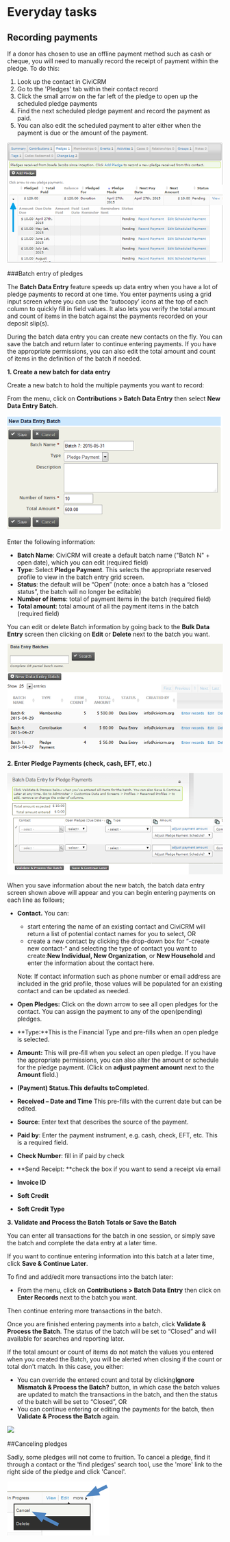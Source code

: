Everyday tasks
==============

Recording payments
-------------------

If a donor has chosen to use an offline payment method such as cash or
cheque, you will need to manually record the receipt of payment within
the pledge. To do this:

1.  Look up the contact in CiviCRM
2.  Go to the 'Pledges' tab within their contact record 
3.  Click the small arrow on the far left of the pledge to open up the
    scheduled pledge payments
4.  Find the next scheduled pledge payment and record the payment as
    paid.
5.  You can also edit the scheduled payment to alter either when the
    payment is due or the amount of the payment.

![](../img/Pledge%20including%20editing.PNG)

###Batch entry of pledges

The **Batch Data Entry** feature speeds up data entry when you have a
lot of pledge payments to record at one time. You enter payments using a
grid input screen where you can use the ‘autocopy’ icons at the top of
each column to quickly fill in field values. It also lets you verify the
total amount and count of items in the batch against the payments
recorded on your deposit slip(s).

During the batch data entry you can create new contacts on the fly. You
can save the batch and return later to continue entering payments. If
you have the appropriate permissions, you can also edit the total amount
and count of items in the definition of the batch if needed. 

**1. Create a new batch for data entry**

Create a new batch to hold the multiple payments you want to record:

From the menu, click on **Contributions > Batch Data Entry** then
select **New Data Entry Batch**.

![](../img/new%20pledge%20batch_1.PNG) 


Enter the following information:

-   **Batch Name**: CiviCRM will create a default batch name ("Batch N" + open date), which you can edit (required field)
-   **Type**: Select **Pledge Payment**. This selects the appropriate
    reserved profile to view in the batch entry grid screen. 
-   **Status**: the default will be “Open” (note: once a batch has a
    “closed status”, the batch will no longer be editable)
-   **Number of items**: total of payment items in the batch (required
    field)
-   **Total amount**: total amount of all the payment items in the batch
    (required field) 

You can edit or delete Batch information by going back to the **Bulk
Data Entry** screen then clicking on **Edit** or **Delete** next to the
batch you want.

![](../img/pledge%20batch%20edit.PNG) 


**2. Enter Pledge Payments (check, cash, EFT, etc.)**

![](../img/Pledge%20payments%20batch%20entry%20cropped.PNG)

When you save information about the new batch, the batch data entry screen shown
above will appear and you can begin entering payments on each line as
follows;

-   **Contact.** You can:

    - start entering the name of an existing contact and CiviCRM will
    return a list of potential contact names for you to select, OR 
    -   create a new contact by clicking the drop-down box for “-create new
    contact-“ and selecting the type of contact you want to create:**New
    Individual, New Organization**, or **New Household** and enter the
    information about the contact here. 

    Note:  If contact information such as phone number or email address
    are included in the grid profile, those values will be populated for
    an existing contact and can be updated as needed. 

-   **Open Pledges:** Click on the down arrow to see all open pledges
    for the contact. You can assign the payment to any of the
    open(pending) pledges. 

-   **Type:**This is the Financial Type and pre-fills when an open
    pledge is selected.
-   **Amount:** This will pre-fill when you select an open pledge.  If
    you have the appropriate permissions, you can also alter the amount
    or schedule for the pledge payment. (Click on **adjust payment
    amount** next to the **Amount** field.) 
-   **(Payment) Status.**This defaults to**Completed**. 
-   **Received – Date and Time**  This pre-fills with the current date
    but can be edited. 
-   **Source**: Enter text that describes the source of the payment.
-   **Paid by**: Enter the payment instrument, e.g. cash, check, EFT,
    etc. This is a required field. 
-   **Check Number**: fill in if paid by check 
-   **Send Receipt: **check the box if you want to send a receipt via
    email
-   **Invoice ID**
-   **Soft Credit**
-   **Soft Credit Type**

**3. Validate and Process the Batch Totals or Save the Batch**

You can enter all transactions for the batch in one session, or simply
save the batch and complete the data entry at a later time. 
 
If you want to continue entering information into this batch at a later
time, click **Save & Continue Later**.

To find and add/edit more transactions into the batch later:

-   From the menu, click on **Contributions > Batch Data Entry** then
    click on **Enter Records** next to the batch you want.

Then continue entering more transactions in the batch. 

Once you are finished entering payments into a batch, click **Validate &
Process the Batch**. The status of the batch will be set to
“Closed” and will available for searches and reporting later.

If the total amount or count of items do not match the values you
entered when you created the Batch, you will be alerted when closing if
the count or total don't match. In this case, you either:

-   You can override the entered count and total by clicking**Ignore
    Mismatch & Process the Batch?** button, in which case the batch
    values are updated to match the transactions in the batch, and then
    the status of the batch will be set to “Closed”, OR
-   You can continue entering or editing the payments for the batch,
    then **Validate & Process the Batch** again. 

![](../_edit/static/CiviCRM-Contributions-everydaytasks-ignoremismatchbatch.jpg)



##Canceling pledges

Sadly, some pledges will not come to fruition. To cancel a pledge, find
it through a contact or the 'find pledges' search tool, use the 'more'
link to the right side of the pledge and click 'Cancel'.

![](../img/pledge-cancel.png)



